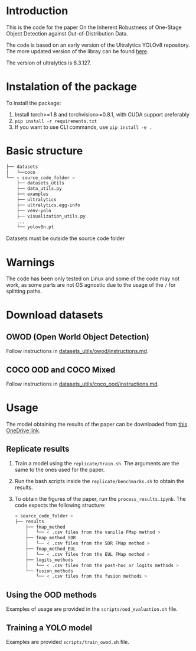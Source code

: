 # Introduction

This is the code for the paper On the Inherent Robustness of One-Stage Object Detection against Out-of-Distribution Data. 

The code is based on an early version of the Ultralytics YOLOv8 repository. The more updated version of the libray can be found [here](https://github.com/ultralytics/ultralytics).

The version of ultralytics is 8.3.127.

# Instalation of the package

To install the package:

1. Install torch>=1.8 and torchvision>=0.8.1, with CUDA support preferably
2. ```pip install -r requirements.txt```
3. If you want to use CLI commands, use ```pip install -e .```


# Basic structure

```bash
├── datasets
│   └──coco 
└── < source_code_folder >
    ├── datasets_utils
    ├── data_utils.py
    ├── examples
    ├── ultralytics
    ├── ultralytics.egg-info
    ├── venv-yolo
    ├── visualization_utils.py
    ...
    └── yolov8n.pt
```

Datasets must be outside the source code folder

# Warnings

The code has been only tested on Linux and some of the code may not work, as some parts are not OS agnostic due to the usage of the `/` for splitting paths.

# Download datasets

## OWOD (Open World Object Detection)

Follow instructions in [datasets_utils/owod/instructions.md](datasets_utils/owod/instructions.md).

## COCO OOD and COCO Mixed

Follow instructions in [datasets_utils/coco_ood/instructions.md](datasets_utils/coco_ood/instructions.md).

# Usage

The model obtaining the results of the paper can be downloaded from [this OneDrive link](https://tecnalia365-my.sharepoint.com/:u:/g/personal/aitor_martinez_tecnalia_com/EbHfJyzcQy9Kr1-h2SOP5MsBLaQfLmMRbWtkcZxDHTIDsw?e=4D9VYi).

## Replicate results

1) Train a model using the ```replicate/train.sh```. The arguments are the same to the ones used for the paper.

2) Run the bash scripts inside the  ```replicate/benchmarks.sh``` to obtain the results.

3) To obtain the figures of the paper, run the ```process_results.ipynb```. The code expects the following structure:
    
    ```bash
    < source_code_folder >
    ├── results
        ├── fmap_method
        │   └── < .csv files from the vanilla FMap method >
        ├── fmap_method_SDR
        │   └── < .csv files from the SDR FMap method >
        ├── fmap_method_EUL
        │   └── < .csv files from the EUL FMap method >
        ├── logits_methods
        │   └── < .csv files from the post-hoc or logits methods >
        └── fusion_methods
            └── < .csv files from the fusion methods >
    ```


## Using the OOD methods

Examples of usage are provided in the ```scripts/ood_evaluation.sh``` file.

## Training a YOLO model

Examples are provided ```scripts/train_owod.sh``` file.